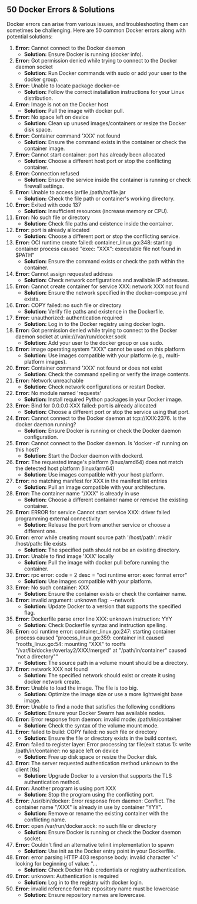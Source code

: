 
## 50 Docker Errors & Solutions

Docker errors can arise from various issues, and troubleshooting them can sometimes be challenging. Here are 50 common Docker errors along with potential solutions:

1. ****Error:**** Cannot connect to the Docker daemon
    - **Solution:** Ensure Docker is running (docker info).
2. **Error:** Got permission denied while trying to connect to the Docker daemon socket
    - **Solution:**  Run Docker commands with sudo or add your user to the docker group.
3. **Error:** Unable to locate package docker-ce
    - **Solution:**  Follow the correct installation instructions for your Linux distribution.
4. **Error:** Image is not on the Docker host
    - **Solution:**  Pull the image with docker pull.
5. **Error:** No space left on device
    - **Solution:**  Clean up unused images/containers or resize the Docker disk space.
6. **Error:** Container command 'XXX' not found
    - **Solution:**  Ensure the command exists in the container or check the container image.
7. **Error:** Cannot start container: port has already been allocated
    - **Solution:**  Choose a different host port or stop the conflicting container.
8. **Error:** Connection refused
    - **Solution:**  Ensure the service inside the container is running or check firewall settings.
9. **Error:** Unable to access jarfile /path/to/file.jar
    - **Solution:**  Check the file path or container's working directory.
10. **Error:** Exited with code 137
    - **Solution:**  Insufficient resources (increase memory or CPU).
11. **Error:** No such file or directory
    - **Solution:**  Check file paths and existence inside the container.
12. **Error:** port is already allocated
    - **Solution:**  Choose a different port or stop the conflicting service.
13. **Error:** OCI runtime create failed: container_linux.go:348: starting container process caused "exec: "XXX": executable file not found in $PATH"
    - **Solution:**  Ensure the command exists or check the path within the container.
14. **Error:** Cannot assign requested address
    - **Solution:**  Check network configurations and available IP addresses.
15. **Error:** Cannot create container for service XXX: network XXX not found
    - **Solution:**  Ensure the network specified in the docker-compose.yml exists.
16. **Error:** COPY failed: no such file or directory
    - **Solution:**  Verify file paths and existence in the Dockerfile.
17. **Error:** unauthorized: authentication required
    - **Solution:**  Log in to the Docker registry using docker login.
18. **Error:** Got permission denied while trying to connect to the Docker daemon socket at unix:///var/run/docker.sock
    - **Solution:**  Add your user to the docker group or use sudo.
19. **Error:** image operating system "XXX" cannot be used on this platform
    - **Solution:**  Use images compatible with your platform (e.g., multi-platform images).
20. **Error:** Container command 'XXX' not found or does not exist
    - **Solution:**  Check the command spelling or verify the image contents.
21. **Error:** Network unreachable
    - **Solution:**  Check network configurations or restart Docker.
22. **Error:** No module named 'requests'
    - **Solution:**  Install required Python packages in your Docker image.
23. **Error:** Bind for 0.0.0.0:XXX failed: port is already allocated
    - **Solution:**  Choose a different port or stop the service using that port.
24. **Error:** Cannot connect to the Docker daemon at tcp://XXX:2376. Is the
docker daemon running?
    - **Solution:**  Ensure Docker is running or check the Docker daemon configuration.
25. **Error:** Cannot connect to the Docker daemon. Is 'docker -d' running on
this host?
    - **Solution:**  Start the Docker daemon with dockerd.
26. **Error:** The requested image's platform (linux/amd64) does not match the
detected host platform (linux/arm64)
    - **Solution:**  Use images compatible with your host platform.
27. **Error:** no matching manifest for XXX in the manifest list entries
    - **Solution:**  Pull an image compatible with your architecture.
28. **Error:** The container name "/XXX" is already in use
    - **Solution:**  Choose a different container name or remove the existing container.
29. **Error:** ERROR for service Cannot start service XXX: driver failed programming external connectivity
    - **Solution:**  Release the port from another service or choose a different one.
30. **Error:** error while creating mount source path '/host/path': mkdir /host/path: file exists
    - **Solution:**  The specified path should not be an existing directory.
31. **Error:** Unable to find image 'XXX' locally
    - **Solution:**  Pull the image with docker pull before running the container.
32. **Error:** rpc error: code = 2 desc = "oci runtime error: exec format error"
    - **Solution:**  Use images compatible with your platform.
33. **Error:** No such container: XXX
    - **Solution:**  Ensure the container exists or check the container name.
34. **Error:** invalid argument: unknown flag: --network
    - **Solution:**  Update Docker to a version that supports the specified flag.
35. **Error:** Dockerfile parse error line XXX: unknown instruction: YYY
    - **Solution:**  Check Dockerfile syntax and instruction spelling.
36. **Error:** oci runtime error: container_linux.go:247: starting container process caused "process_linux.go:359: container init caused "rootfs_linux.go:54: mounting \"XXX\" to rootfs \"/var/lib/docker/overlay2/XXX/merged\" at \"/path/in/container\" caused \"not a directory\""
    - **Solution:**  The source path in a volume mount should be a directory.
37. **Error:** network XXX not found
    - **Solution:**  The specified network should exist or create it using docker network create.
38. **Error:** Unable to load the image. The file is too big.
    - **Solution:**  Optimize the image size or use a more lightweight base image.
39. **Error:** Unable to find a node that satisfies the following conditions
    - **Solution:**  Ensure your Docker Swarm has available nodes.
40. **Error:** Error response from daemon: invalid mode: /path/in/container
    - **Solution:**  Check the syntax of the volume mount mode.
41. **Error:** failed to build: COPY failed: no such file or directory
    - **Solution:**  Ensure the file or directory exists in the build context.
42. **Error:** failed to register layer: Error processing tar file(exit status 1): write /path/in/container: no space left on device
    - **Solution:**  Free up disk space or resize the Docker disk.
43. **Error:** The server requested authentication method unknown to the client [tls]
    - **Solution:**  Upgrade Docker to a version that supports the TLS authentication method.
44. **Error:** Another program is using port XXX
    - **Solution:**  Stop the program using the conflicting port.
45. **Error:** /usr/bin/docker: Error response from daemon: Conflict. The container name "/XXX" is already in use by container "YYY".
    - **Solution:**  Remove or rename the existing container with the conflicting name.
46. **Error:** open /var/run/docker.sock: no such file or directory
    - **Solution:** Ensure Docker is running or check the Docker daemon socket.
47. **Error:** Couldn't find an alternative telinit implementation to spawn
    - **Solution:**  Use init as the Docker entry point in your Dockerfile.
48. **Error:** error parsing HTTP 403 response body: invalid character '<' looking for beginning of value: "...
    - **Solution:**  Check Docker Hub credentials or registry authentication.
49. **Error:** unknown: Authentication is required
    - **Solution:**  Log in to the registry with docker login.
50. **Error:** invalid reference format: repository name must be lowercase
    - **Solution:**  Ensure repository names are lowercase.
